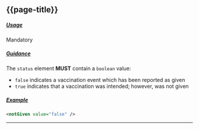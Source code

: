 ## {{page-title}}

<h5><ins>Usage</ins></h5>

<span class="mro-circle mandatory" title="Mandatory"></span> Mandatory


<h5><ins>Guidance</ins></h5>

The `status` element **MUST** contain a `boolean` value:

- `false` indicates a vaccination event which has been reported as given
- `true` indicates that a vaccination was intended; however, was not given

<h5><ins>Example</ins></h5>

```xml
<notGiven value="false" />
```

---
